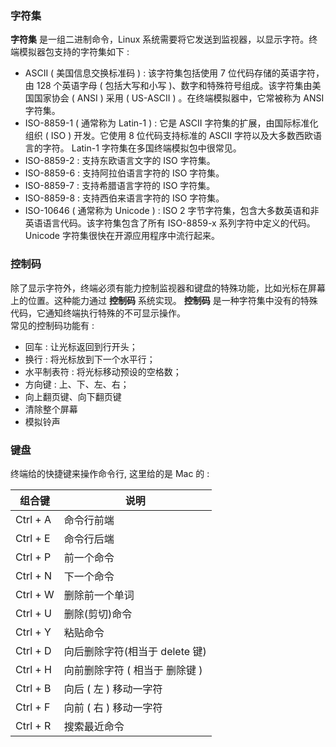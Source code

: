 

### 字符集
**字符集** 是一组二进制命令，Linux 系统需要将它发送到监视器，以显示字符。终端模拟器包支持的字符集如下 : 

- ASCII ( 美国信息交换标准码 ) : 该字符集包括使用 7 位代码存储的英语字符，由 128 个英语字母 ( 包括大写和小写 )、数字和特殊符号组成。该字符集由美国国家协会 ( ANSI ) 采用 ( US-ASCII ) 。在终端模拟器中，它常被称为 ANSI 字符集。
- ISO-8859-1 ( 通常称为 Latin-1 ) : 它是 ASCII 字符集的扩展，由国际标准化组织 ( ISO ) 开发。它使用 8 位代码支持标准的 ASCII 字符以及大多数西欧语言的字符。 Latin-1 字符集在多国终端模拟包中很常见。
- ISO-8859-2 : 支持东欧语言文字的 ISO 字符集。
- ISO-8859-6 : 支持阿拉伯语言字符的 ISO 字符集。
- ISO-8859-7 : 支持希腊语言字符的 ISO 字符集。
- ISO-8859-8 : 支持西伯来语言字符的 ISO 字符集。
- ISO-10646 ( 通常称为 Unicode ) : ISO 2 字节字符集，包含大多数英语和非英语语言代码。该字符集包含了所有 ISO-8859-x 系列字符中定义的代码。 Unicode 字符集很快在开源应用程序中流行起来。
 
 
### 控制码
除了显示字符外，终端必须有能力控制监视器和键盘的特殊功能，比如光标在屏幕上的位置。这种能力通过 **控制码** 系统实现。 **控制码** 是一种字符集中没有的特殊代码，它通知终端执行特殊的不可显示操作。  
常见的控制码功能有 :   

- 回车 : 让光标返回到行开头；
- 换行 : 将光标放到下一个水平行；
- 水平制表符 : 将光标移动预设的空格数；
- 方向键 : 上、下、左、右；
- 向上翻页键、向下翻页键
- 清除整个屏幕
- 模拟铃声


### 键盘
终端给的快捷键来操作命令行, 这里给的是 Mac 的 : 

组合键 | 说明
----|---
Ctrl + A | 命令行前端
Ctrl + E | 命令行后端
Ctrl + P | 前一个命令
Ctrl + N | 下一个命令
Ctrl + W | 删除前一个单词
Ctrl + U | 删除(剪切)命令
Ctrl + Y | 粘贴命令
Ctrl + D | 向后删除字符(相当于 delete 键)
Ctrl + H | 向前删除字符 ( 相当于 删除键 )
Ctrl + B | 向后 ( 左 ) 移动一字符
Ctrl + F | 向前 ( 右 ) 移动一字符
Ctrl + R | 搜索最近命令







 

